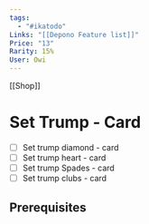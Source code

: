 ```yaml
---
tags:
  - "#ikatodo"
Links: "[[Depono Feature list]]"
Price: "13"
Rarity: 15%
User: Owi
---
```

[[Shop]]

# Set Trump - Card
- [ ] Set trump diamond - card
- [ ] Set trump heart - card
- [ ] Set trump Spades - card
- [ ] Set trump clubs - card

## Prerequisites


